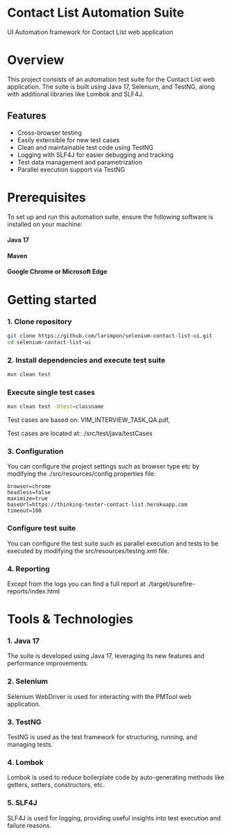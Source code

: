 # Contact List Automation Suite
UI Automation framework for Contact List web application

# Overview
This project consists of an automation test suite for the Contact List web application. The suite is built using Java 17, Selenium, and TestNG, along with additional libraries like Lombok and SLF4J.

## Features
- Cross-browser testing
- Easily extensible for new test cases
- Clean and maintainable test code using TestNG
- Logging with SLF4J for easier debugging and tracking
- Test data management and parametrization
- Parallel execution support via TestNG


# Prerequisites
To set up and run this automation suite, ensure the following software is installed on your machine:

#### Java 17
#### Maven
#### Google Chrome or Microsoft Edge


# Getting started
### 1. Clone repository
```bash
git clone https://github.com/larimpon/selenium-contact-list-ui.git
cd selenium-contact-list-ui
```

### 2. Install dependencies and execute test suite
```bash
mvn clean test
```

### Execute single test cases
```bash
mvn clean test -Dtest=classname
```
Test cases are based on: VIM_INTERVIEW_TASK_QA.pdf, 

Test cases are located at: ./src/test/java/testCases

### 3. Configuration
You can configure the project settings such as browser type etc by modifying the ./src/resources/config.properties file:
```properties
browser=chrome
headless=false
maximize=true
baseUrl=https://thinking-tester-contact-list.herokuapp.com
timeout=100
```

### Configure test suite
You can configure the test suite such as parallel execution and tests to be executed by modifying the src/resources/testng.xml file.

### 4. Reporting
Except from the logs you can find a full report at ./target/surefire-reports/index.html
# Tools & Technologies
### 1. Java 17
The suite is developed using Java 17, leveraging its new features and performance improvements.

### 2. Selenium
Selenium WebDriver is used for interacting with the PMTool web application.

### 3. TestNG
TestNG is used as the test framework for structuring, running, and managing tests.

### 4. Lombok
Lombok is used to reduce boilerplate code by auto-generating methods like getters, setters, constructors, etc.

### 5. SLF4J
SLF4J is used for logging, providing useful insights into test execution and failure reasons.
